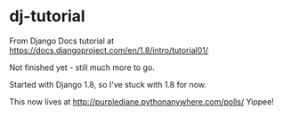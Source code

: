 # dj-tutorial

From Django Docs tutorial at https://docs.djangoproject.com/en/1.8/intro/tutorial01/

Not finished yet - still much more to go.

Started with Django 1.8, so I've stuck with 1.8 for now.

This now lives at http://purplediane.pythonanywhere.com/polls/ Yippee!
